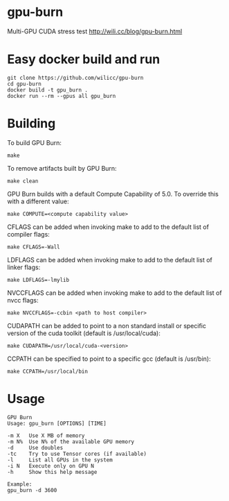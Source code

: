 # gpu-burn
Multi-GPU CUDA stress test
http://wili.cc/blog/gpu-burn.html

# Easy docker build and run

```
git clone https://github.com/wilicc/gpu-burn
cd gpu-burn
docker build -t gpu_burn .
docker run --rm --gpus all gpu_burn
```

# Building
To build GPU Burn:

`make`

To remove artifacts built by GPU Burn:

`make clean`

GPU Burn builds with a default Compute Capability of 5.0.
To override this with a different value:

`make COMPUTE=<compute capability value>`

CFLAGS can be added when invoking make to add to the default
list of compiler flags:

`make CFLAGS=-Wall`

LDFLAGS can be added when invoking make to add to the default
list of linker flags:

`make LDFLAGS=-lmylib`

NVCCFLAGS can be added when invoking make to add to the default
list of nvcc flags:

`make NVCCFLAGS=-ccbin <path to host compiler>`

CUDAPATH can be added to point to a non standard install or
specific version of the cuda toolkit (default is 
/usr/local/cuda):

`make CUDAPATH=/usr/local/cuda-<version>`

CCPATH can be specified to point to a specific gcc (default is
/usr/bin):

`make CCPATH=/usr/local/bin`

# Usage

    GPU Burn
    Usage: gpu_burn [OPTIONS] [TIME]
    
    -m X   Use X MB of memory
    -m N%  Use N% of the available GPU memory
    -d	   Use doubles
    -tc	   Try to use Tensor cores (if available)
    -l     List all GPUs in the system
    -i N   Execute only on GPU N
    -h	   Show this help message
    
    Example:
    gpu_burn -d 3600
